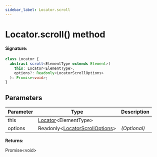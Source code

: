 ```yaml
---
sidebar_label: Locator.scroll
---
```


# Locator.scroll() method

#### Signature:

```typescript
class Locator {
  abstract scroll<ElementType extends Element>(
    this: Locator<ElementType>,
    options?: Readonly<LocatorScrollOptions>
  ): Promise<void>;
}
```

## Parameters

| Parameter | Type                                                                        | Description  |
| --------- | --------------------------------------------------------------------------- | ------------ |
| this      | [Locator](./puppeteer.locator.md)&lt;ElementType&gt;                        |              |
| options   | Readonly&lt;[LocatorScrollOptions](./puppeteer.locatorscrolloptions.md)&gt; | _(Optional)_ |

**Returns:**

Promise&lt;void&gt;
